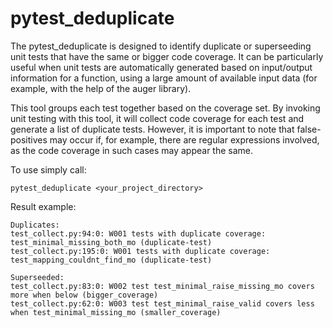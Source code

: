# pytest_deduplicate

The pytest_deduplicate is designed to identify duplicate or superseeding unit tests that have the same or bigger code coverage. 
It can be particularly useful when unit tests are automatically generated based on input/output information for a function, 
using a large amount of available input data (for example, with the help of the auger library).

This tool groups each test together based on the coverage set. 
By invoking unit testing with this tool, it will collect code coverage for each test and generate a list of duplicate tests. 
However, it is important to note that false-positives may occur if, for example, there are regular expressions involved, as the code coverage in such cases may appear the same.

To use simply call:

    pytest_deduplicate <your_project_directory>

Result example:

```
Duplicates:
test_collect.py:94:0: W001 tests with duplicate coverage: test_minimal_missing_both_mo (duplicate-test)
test_collect.py:195:0: W001 tests with duplicate coverage: test_mapping_couldnt_find_mo (duplicate-test)

Superseeded:
test_collect.py:83:0: W002 test test_minimal_raise_missing_mo covers more when below (bigger_coverage)
test_collect.py:62:0: W003 test test_minimal_raise_valid covers less when test_minimal_missing_mo (smaller_coverage)
```
